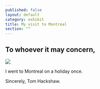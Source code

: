 ```yaml
---
published: false
layout: default
category: exhibit
title: My visit to Montreal
section: ""
---
```


## To whoever it may concern,

<img src="http://a.pomf.se/rhosmz.jpg" >

I went to Montreal on a holiday once.

Sincerely,
Tom Hackshaw.
